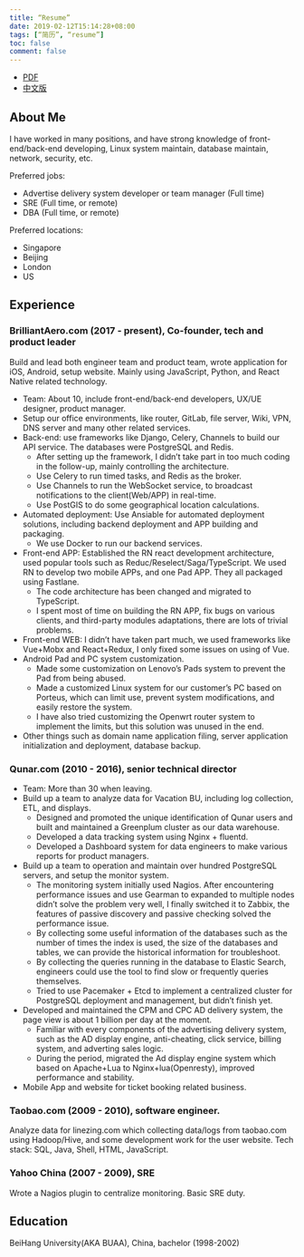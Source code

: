 ```yaml
---
title: “Resume”
date: 2019-02-12T15:14:28+08:00
tags: [“简历”, “resume”]
toc: false
comment: false
---
```


- [PDF](/resume-en.pdf)
- [中文版](/resume/)

## About Me

I have worked in many positions, and have strong knowledge of front-end/back-end developing, Linux system maintain, database maintain, network, security, etc.

Preferred jobs:

- Advertise delivery system developer or team manager (Full time)
- SRE (Full time, or remote)
- DBA (Full time, or remote)

Preferred locations:

- Singapore
- Beijing
- London
- US

## Experience

### BrilliantAero.com (2017 - present), Co-founder, tech and product leader

Build and lead both engineer team and product team, wrote application for iOS, Android, setup website. Mainly using JavaScript, Python, and React Native related technology.

- Team: About 10, include front-end/back-end developers, UX/UE designer, product manager.
- Setup our office environments, like router, GitLab, file server, Wiki, VPN, DNS server and many other related services.
- Back-end: use frameworks like Django, Celery, Channels to build our API service. The databases were PostgreSQL and Redis.
   - After setting up the framework, I didn’t take part in too much coding in the follow-up, mainly controlling the architecture.
   - Use Celery to run timed tasks, and Redis as the broker.
   - Use Channels to run the WebSocket service, to broadcast notifications to the client(Web/APP) in real-time.
   - Use PostGIS to do some geographical location calculations.
- Automated deployment: Use Ansiable for automated deployment solutions, including backend deployment and APP building and packaging.
   - We use Docker to run our backend services.
- Front-end APP: Established the RN react development architecture, used popular tools such as Reduc/Reselect/Saga/TypeScript. We used RN to develop two mobile APPs, and one Pad APP. They all packaged using Fastlane.
   - The code architecture has been changed and migrated to TypeScript.
   - I spent most of time on building the RN APP, fix bugs on various clients, and third-party modules adaptations, there are lots of trivial problems.
- Front-end WEB: I didn’t have taken part much, we used frameworks like Vue+Mobx and React+Redux, I only fixed some issues on using of Vue.
- Android Pad and PC system customization.
   - Made some customization on Lenovo’s Pads system to prevent the Pad from being abused.
   - Made a customized Linux system for our customer’s PC based on Porteus, which can limit use, prevent system modifications, and easily restore the system.
   - I have also tried customizing the Openwrt router system to implement the limits, but this solution was unused in the end.
- Other things such as domain name application filing, server application initialization and deployment, database backup.


### Qunar.com (2010 - 2016), senior technical director

- Team: More than 30 when leaving.
- Build up a team to analyze data for Vacation BU, including log collection, ETL, and displays.
   - Designed and promoted the unique identification of Qunar users and built and maintained a Greenplum cluster as our data warehouse.
   - Developed a data tracking system using Nginx + fluentd.
   - Developed a Dashboard system for data engineers to make various reports for product managers.
- Build up a team to operation and maintain over hundred PostgreSQL servers, and setup the monitor system.
   - The monitoring system initially used Nagios. After encountering performance issues and use Gearman to expanded to multiple nodes didn’t solve the problem very well, I finally switched it to Zabbix, the features of passive discovery and passive checking solved the performance issue.
   - By collecting some useful information of the databases such as the number of times the index is used, the size of the databases and tables, we can provide the historical information for troubleshoot.
   - By collecting the queries running in the database to Elastic Search, engineers could use the tool to find slow or frequently queries themselves.
   - Tried to use Pacemaker + Etcd to implement a centralized cluster for PostgreSQL deployment and management, but didn’t finish yet.
- Developed and maintained the CPM and CPC AD delivery system, the page view is about 1 billion per day at the moment.
   - Familiar with every components of the advertising delivery system, such as the AD display engine, anti-cheating, click service, billing system, and adverting sales logic.
   - During the period, migrated the Ad display engine system which based on Apache+Lua to Nginx+lua(Openresty), improved performance and stability.
- Mobile App and website for ticket booking related business.

### Taobao.com (2009 - 2010), software engineer.

Analyze data for linezing.com which collecting data/logs from taobao.com using Hadoop/Hive, and some development work for the user website. Tech stack: SQL, Java, Shell, HTML, JavaScript.

### Yahoo China (2007 - 2009), SRE

Wrote a Nagios plugin to centralize monitoring. Basic SRE duty.

## Education

BeiHang University(AKA BUAA), China, bachelor (1998-2002)
